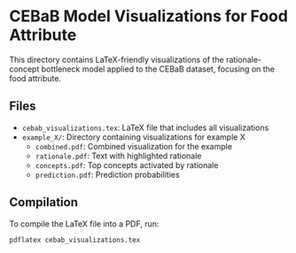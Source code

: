 # CEBaB Model Visualizations for Food Attribute

This directory contains LaTeX-friendly visualizations of the rationale-concept bottleneck model applied to the CEBaB dataset, focusing on the food attribute.

## Files

- `cebab_visualizations.tex`: LaTeX file that includes all visualizations
- `example_X/`: Directory containing visualizations for example X
  - `combined.pdf`: Combined visualization for the example
  - `rationale.pdf`: Text with highlighted rationale
  - `concepts.pdf`: Top concepts activated by rationale
  - `prediction.pdf`: Prediction probabilities

## Compilation

To compile the LaTeX file into a PDF, run:

```bash
pdflatex cebab_visualizations.tex
```

